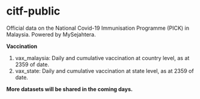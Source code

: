 # citf-public
Official data on the National Covid-​19 Immunisation Programme (PICK) in Malaysia. Powered by MySejahtera.

**Vaccination**
1) vax_malaysia: Daily and cumulative vaccination at country level, as at 2359 of date.
2) vax_state: Daily and cumulative vaccination at state level, as at 2359 of date.

**More datasets will be shared in the coming days.**
